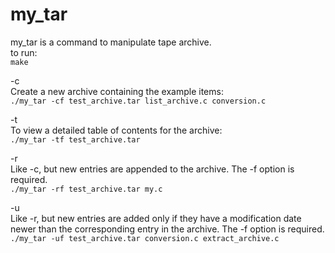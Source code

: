 # my_tar


my_tar is a command to manipulate tape archive.  
to run:  
        `make`  


-c  
Create a new archive containing the example items:  
        `./my_tar -cf test_archive.tar list_archive.c conversion.c`  

        
-t  
To view a detailed table of contents for the archive:  
        `./my_tar -tf test_archive.tar`  

-r  
Like -c, but new entries are appended to the archive. The -f option is required.  
        `./my_tar -rf test_archive.tar my.c`

-u  
Like -r, but new entries are added only if they have a modification date newer than the corresponding entry in the archive. The -f option is required.  
        `./my_tar -uf test_archive.tar conversion.c extract_archive.c`  

